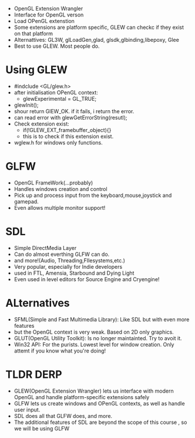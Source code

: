 * OpenGL Extension Wrangler
* Interface for OpenGL verson
* Load OPenGL extenstion
* Some extensions are platform specific, GLEW can checkc if they exist on that platform
* Alternattives: GL3W, glLoadGen,glad, glsdk,glbinding,libepoxy, Glee
* Best to use GLEW. Most people do.


# Using GLEW
* #indclude <GL/glew.h>
* after initialisation OPenGL context:
	* glewExperimental = GL_TRUE;
* glewInit();
* shour return GlEW_OK. if it fails, i return the error.
* can read error with glewGetErrorString(resutl);
* Check extension exist:
	* if(!GLEW_EXT_framebuffer_object){}
	* this is to check if this extension exist.
* wglew.h for windows only functions.


# GLFW
* OpenGL FrameWork(...probably)
* Handles windows creation and control
* Pick up and process input from the keyboard,mouse,joystick and gamepad.
* Even allows multiple monitor support!


# SDL

* Simple DirectMedia Layer
* Can do almost everthing GLFW can do.
* and more!(Audio, Threading,FIlesystems,etc.)
* Very popular, especially for Indie developers
* used in FTL, Amensia, Starbound and Dying Light
* Even used in level editors for Source Engine and Cryengine!


# ALternatives


* SFML(Simple and Fast Multimedia Library): Like SDL but with even more features
* but the OpenGL context is very weak. Based on 2D only graphics.
* GLUT(OpenGL Utility Toolkit): Is no longer maintainted. Try to avoit it.
* Win32 API: For the purists. Lowest level for window creation. Only attemt if you know what you're doing!


# TLDR DERP
* GLEW(OpenGL Extension Wrangler) lets us interface with modern OpenGL and handle platform-specific extensions safely
* GLFW lets us create windows and OPenGL contexts, as well as handle user input.
* SDL does all that GLFW does, and more.
* The additional features of SDL are beyond the scope of this course , so we will be using GLFW